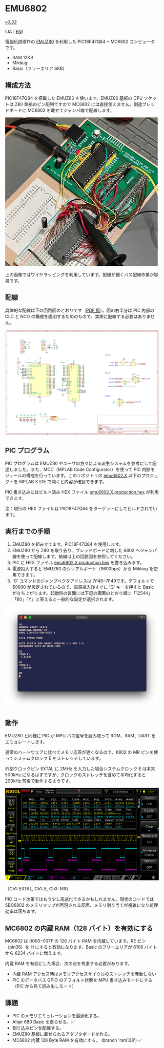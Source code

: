 # EMU6802

[*v0.33*](https://github.com/ryu10/emu6802/releases/tag/v0.33a)

(JA | [EN](Readme_en.md))

  電脳伝説様作の [EMUZ80](https://github.com/vintagechips/emuz80) を利用した PIC16F47Q84 + MC6802 コンピュータです。

  - RAM 12KB
  - Mikbug
  - Basic（フリーエリア 6KB）

## 構成方法

PIC16F47Q84 を搭載した EMUZ80 を使います。EMUZ80 基板の CPU ソケットは Z80 準拠のピン配列ですので MC6802 には直接使えません。別途ブレッドボードに MC6802 を載せてジャンパ線で配線します。

![emu6802-breadboard](/img/emu6802bb.jpg)

上の画像ではワイヤラッピングを利用しています。配線が細くバス配線作業が容易です。

## 配線

具体的な配線は下の回路図のとおりです（[PDF 版](/emu6802.kicad5/emu6802/emu6802_sch.pdf)）。図の右半分は PIC 内部の CLC と NCO の構成を説明するためのもので、実際に配線する必要はありません。

![schematic](/img/emu6802_sch.png)

## PIC プログラム

PIC プログラムは EMUZ80 やユーザの方々による派生システムを参考にして記述しました。また、MCC（MPLAB Code Configurator）を使って PIC 内部モジュールの構成を行っています。このリポジトリの [emu6802.X](/emu6802.X/) 以下のプロジェクトを MPLAB X IDE で開くと内容が確認できます。

PIC 書き込みにはビルド済み HEX ファイル [emu6802.X.production.hex](https://github.com/ryu10/emu6802/releases/download/v0.31/emu6802.X.production.hex) が利用できます。

注：現行の HEX ファイルは PIC18F47Q84 をターゲットにしてビルドされています。

## 実行までの手順

1. EMUZ80 を組み立てます。PIC18F47Q84 を使用します。
2. EMUZ80 から Z80 を取り去り、ブレッドボードに刺した 6802 へジャンパ線を使って配線します。結線は上の回路図を参照してください。
3. PIC に HEX ファイル [emu6802.X.production.hex](https://github.com/ryu10/emu6802/releases/download/v0.31/emu6802.X.production.hex) を書き込みます。
4. 電源投入すると EMUZ80 のシリアルポート（9600bps）から Mikbug を使用できます。
5. 'G' コマンドのジャンプベクタアドレスは $7F48-$7F49です。デフォルトで $0000 が設定されているので、電源投入後すぐに 'G' キーを押すと Basic が立ち上がります。起動時の質問には下記の画面のとおり順に「12544」「80」「Y」と答えると一般的な設定が選択されます。

![startup-mikbug-altair](/img/mikbug-abasic.png)

## 動作

EMUZ80 と同様に PIC が MPU バス信号を読み取って ROM、RAM、UART をエミュレートします。

通常のハードウェアに比べてメモリ応答が遅くなるので、6802 の MR ピンを使ってシステムクロック E をストレッチしています。

外部クロックピン EXTAL に 2MHz を入力した場合システムクロック E は本来 500kHz になるはずですが、クロックのストレッチを含めて平均化すると 200kHz 前後で動作するようです。

![timing2](/img/timing2.png)

（Ch1: EXTAL, Ch1: E, Ch3: MR）

PIC コード次第ではもう少し高速化できるかもしれません。現状のコードでは SBC6802 のメモリマップが再現される反面、メモリ割り当てが複雑になり処理効率は落ちます。

## MC6802 の内蔵 RAM（128 バイト）を有効にする

MC6802 は $0000-$007F の 128 バイト RAM を内蔵しています。RE ピン（pin36）を H にすると有効になります。Basic のフリーエリアが 6106 バイトから 6234 バイトに増えます。

内蔵 RAM を有効にした場合、次の点を考慮する必要があります。

- 内蔵 RAM アクセス時はメモリアクセスサイクルのストレッチを発動しない
- PIC のデータバス GPIO のデフォルト状態を MPU 書き込みモードにする（PIC から見て読み出しモード）

## 課題

- PIC のメモリエミュレーションを最適化する。
- Altair 680 Basic を走らせる。✅
- 割り込みピンを配線する。
- EMUZ80 基板に載せられるアダプタボードを作る。
- MC6802 内蔵 128 Byte RAM を有効にする。 (branch 'ram128') ✅
